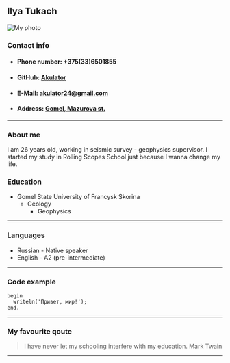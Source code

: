## __Ilya Tukach__
![My photo](D:\RSSchool\rsschool-cv\avatar.145.jpg "Hello, It's me")
### Contact info
+ ####  Phone number: +375(33)6501855
+ ####  GitHub: [Akulator](https://github.com/Akulator 'My GitHub') 
+ ####  E-Mail: akulator24@gmail.com
+ ####  Address: [Gomel, Mazurova st.](https://yandex.by/maps/-/CCUJuUCi3A 'I am here ;D')

-----
### About me
I am 26 years old, working in seismic survey - geophysics supervisor.
I started my study in Rolling Scopes School just because I wanna change my life. 
### Education
+ Gomel State University of Francysk Skorina
    + Geology
        + Geophysics

-----

### Languages
+ Russian - Native speaker
+ English - A2 (pre-intermediate)

-----
### Code example
```
begin
  writeln('Привет, мир!');
end.
```

-----
### My favourite qoute
> I have never let my schooling interfere with my education.
>                                                Mark Twain

-----


